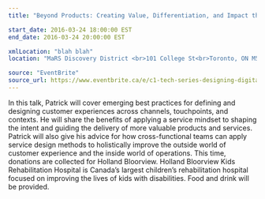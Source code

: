 ```yaml
---
title: "Beyond Products: Creating Value, Differentiation, and Impact through Service Design by Patrick Quattlebaum"

start_date: 2016-03-24 18:00:00 EST
end_date: 2016-03-24 20:00:00 EST

xmlLocation: "blah blah"
location: "MaRS Discovery District <br>101 College St<br>Toronto, ON M5G 1L7, Canada"

source: "EventBrite"
source_url: https://www.eventbrite.ca/e/c1-tech-series-designing-digital-tickets-22285207656
---
```

In this talk, Patrick will cover emerging best practices for defining and designing customer experiences across channels, touchpoints, and contexts. He will share the benefits of applying a service mindset to shaping the intent and guiding the delivery of more valuable products and services. Patrick will also give his advice for how cross-functional teams can apply service design methods to holistically improve the outside world of customer experience and the inside world of operations.
This time, donations are collected for Holland Bloorview. Holland Bloorview Kids Rehabilitation Hospital is Canada’s largest children’s rehabilitation hospital focused on improving the lives of kids with disabilities.
Food and drink will be provided.